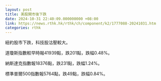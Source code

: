 ```yaml
---
layout: post
title: 美股開市後下跌
date: 2024-10-31 22:40:09.000000000 +08:00
link: https://news.rthk.hk/rthk/ch/component/k2/1777088-20241031.htm
categories: rthk
---
```


紐約股市下跌，科技股沽壓較大。

道瓊斯指數較早時報41939點，跌201點，跌幅0.48%。

納斯達克指數報18376點，跌231點，跌幅1.24%。

標準普爾500指數報5764點，跌49點，跌幅0.84%。
